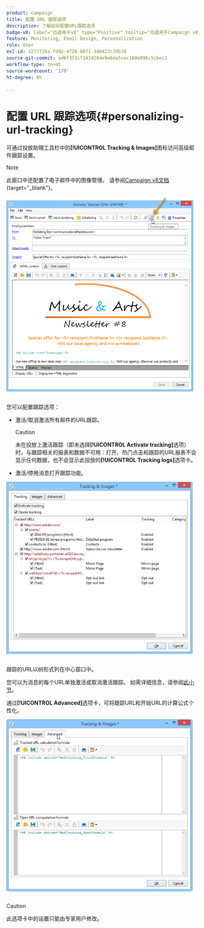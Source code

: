 ```yaml
---
product: campaign
title: 配置 URL 跟踪选项
description: 了解如何配置URL跟踪选项
badge-v8: label="也适用于v8" type="Positive" tooltip="也适用于Campaign v8"
feature: Monitoring, Email Design, Personalization
role: User
exl-id: 3277726a-fd92-4720-8871-3d0422c7db70
source-git-commit: ad6f3f2cf242d28de9e6da5cec100e096c5cbec2
workflow-type: tm+mt
source-wordcount: '179'
ht-degree: 8%

---
```


# 配置 URL 跟踪选项{#personalizing-url-tracking}

可通过投放助理工具栏中的&#x200B;**[!UICONTROL Tracking & Images]**&#x200B;图标访问高级邮件跟踪设置。

>[!NOTE]
>
>此窗口中还配置了电子邮件中的图像管理。 请参阅[Campaign v8文档](https://experienceleague.adobe.com/docs/campaign/campaign-v8/send/emails/defining-the-email-content.html#adding-images){target="_blank"}。

![](assets/s_ncs_user_email_del_tracking_ico.png)

您可以配置跟踪选项：

* 激活/取消激活所有邮件的URL跟踪。

  >[!CAUTION]
  >
  >未在投放上激活跟踪（即未选择&#x200B;**[!UICONTROL Activate tracking]**&#x200B;选项）时，与跟踪相关的报表和数据不可用：打开、热门点击和跟踪的URL报表不会显示任何数据，也不会显示此投放的&#x200B;**[!UICONTROL Tracking logs]**&#x200B;选项卡。

* 激活/停用消息打开跟踪功能。

![](assets/s_ncs_user_email_del_tracking_param.png)

跟踪的URL以树形式列在中心窗口中。

您可以为消息的每个URL单独激活或取消激活跟踪。 如需详细信息，请参阅[此小节](how-to-configure-tracked-links.md)。

通过&#x200B;**[!UICONTROL Advanced]**&#x200B;选项卡，可将跟踪URL和开始URL的计算公式个性化。

![](assets/s_ncs_user_email_del_tracking_param_adv.png)

>[!CAUTION]
>
>此选项卡中的设置只能由专家用户修改。

